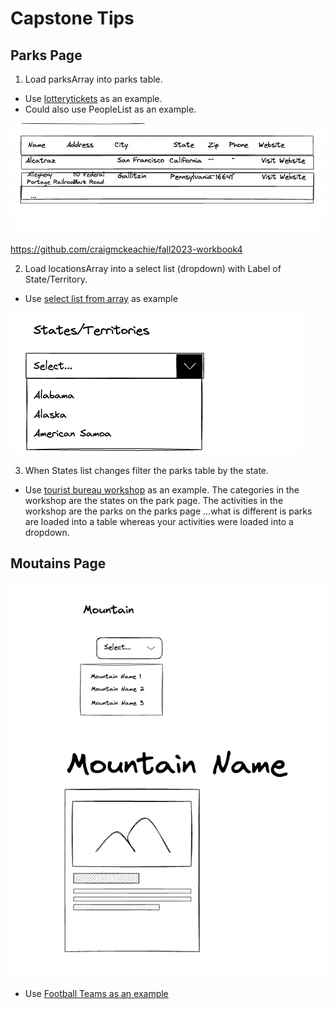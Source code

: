 # Capstone Tips

## Parks Page

1. Load parksArray into parks table.
- Use [lotterytickets](../exercises/lotterytickets/) as an example.
- Could also use PeopleList as an example.

![Parks Table](image.png)


https://github.com/craigmckeachie/fall2023-workbook4

2. Load locationsArray into a select list (dropdown) with Label of State/Territory.

- Use [select list from array](https://github.com/craigmckeachie/fall2023-workbook4/blob/main/demos/3-4-select-list-from-array.html) as example

![State Drop](image-1.png)

3. When States list changes filter the parks table by the state.
- Use [tourist bureau workshop](https://github.com/craigmckeachie/fall2023-workbook4/blob/main/workshop/tourist-bureau/activities.html) as an example. The categories in the workshop are the states on the park page. The activities in the workshop are the parks on the parks page ...what is different is parks are loaded into a table whereas your activities were loaded into a dropdown.


## Moutains Page

![Alt text](image-2.png)

- Use [Football Teams as an example](https://github.com/craigmckeachie/fall2023-workbook4/tree/main/exercises/Football)
